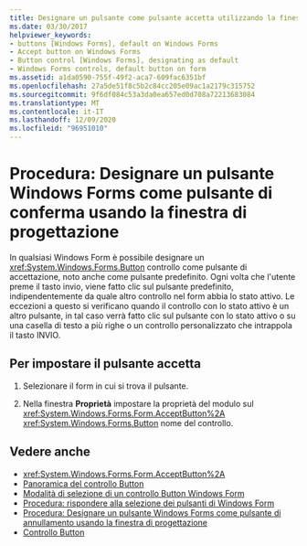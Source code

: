 ```yaml
---
title: Designare un pulsante come pulsante accetta utilizzando la finestra di progettazione
ms.date: 03/30/2017
helpviewer_keywords:
- buttons [Windows Forms], default on Windows Forms
- Accept button on Windows Forms
- Button control [Windows Forms], designating as default
- Windows Forms controls, default button on form
ms.assetid: a1da0590-755f-49f2-aca7-609fac6351bf
ms.openlocfilehash: 27a5de51f8c5b2c84cc205e09ac1a2179c315752
ms.sourcegitcommit: 9f6df084c53a3da0ea657ed0d708a72213683084
ms.translationtype: MT
ms.contentlocale: it-IT
ms.lasthandoff: 12/09/2020
ms.locfileid: "96951010"
---
```

# <a name="how-to-designate-a-windows-forms-button-as-the-accept-button-using-the-designer"></a>Procedura: Designare un pulsante Windows Forms come pulsante di conferma usando la finestra di progettazione
In qualsiasi Windows Form è possibile designare un <xref:System.Windows.Forms.Button> controllo come pulsante di accettazione, noto anche come pulsante predefinito. Ogni volta che l'utente preme il tasto invio, viene fatto clic sul pulsante predefinito, indipendentemente da quale altro controllo nel form abbia lo stato attivo. Le eccezioni a questo si verificano quando il controllo con lo stato attivo è un altro pulsante, in tal caso verrà fatto clic sul pulsante con lo stato attivo o su una casella di testo a più righe o un controllo personalizzato che intrappola il tasto INVIO.

## <a name="to-designate-the-accept-button"></a>Per impostare il pulsante accetta

1. Selezionare il form in cui si trova il pulsante.

2. Nella finestra **Proprietà** impostare la proprietà del modulo sul <xref:System.Windows.Forms.Form.AcceptButton%2A> <xref:System.Windows.Forms.Button> nome del controllo.

## <a name="see-also"></a>Vedere anche

- <xref:System.Windows.Forms.Form.AcceptButton%2A>
- [Panoramica del controllo Button](button-control-overview-windows-forms.md)
- [Modalità di selezione di un controllo Button Windows Form](ways-to-select-a-windows-forms-button-control.md)
- [Procedura: rispondere alla selezione dei pulsanti di Windows Form](how-to-respond-to-windows-forms-button-clicks.md)
- [Procedura: Designare un pulsante Windows Forms come pulsante di annullamento usando la finestra di progettazione](designate-a-wf-button-as-the-cancel-button-using-the-designer.md)
- [Controllo Button](button-control-windows-forms.md)
